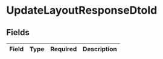 # UpdateLayoutResponseDtoId


## Fields

| Field       | Type        | Required    | Description |
| ----------- | ----------- | ----------- | ----------- |